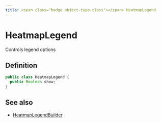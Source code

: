 ```yaml
---
title: <span class="badge object-type-class"></span> HeatmapLegend
---
```

# <span class="badge object-type-class"></span> HeatmapLegend

Controls legend options

## Definition

```java
public class HeatmapLegend {
  public Boolean show;
}
```
## See also

 * <span class="badge builder"></span> [HeatmapLegendBuilder](./builder-HeatmapLegendBuilder.md)
